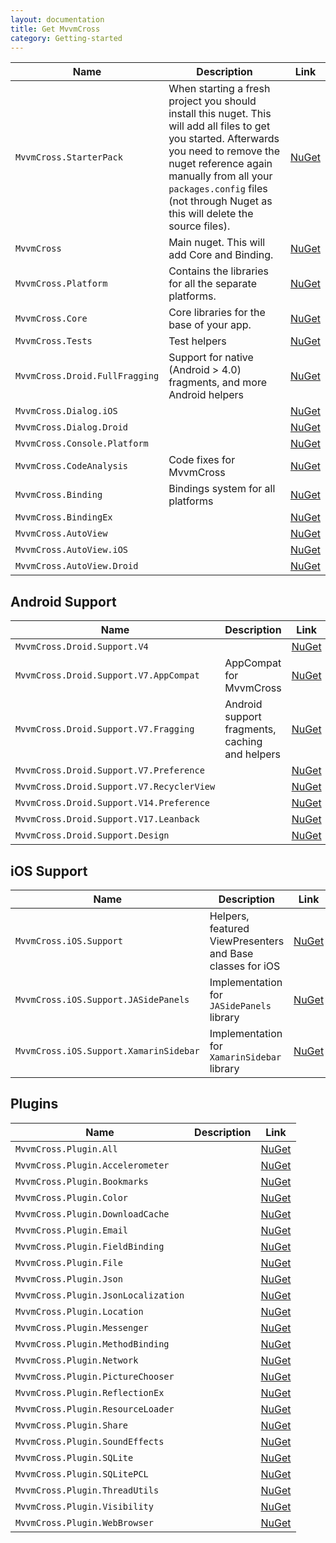 ```yaml
---
layout: documentation
title: Get MvvmCross
category: Getting-started
---
```


Name | Description | Link
---- | ----------- | ----
`MvvmCross.StarterPack`        | When starting a fresh project you should install this nuget. This will add all files to get you started. Afterwards you need to remove the nuget reference again manually from all your `packages.config` files (not through Nuget as this will delete the source files). | [NuGet](https://www.nuget.org/packages/MvvmCross.StarterPack/)
`MvvmCross`                    | Main nuget. This will add Core and Binding. | [NuGet](https://www.nuget.org/packages/MvvmCross/)
`MvvmCross.Platform`           | Contains the libraries for all the separate platforms. | [NuGet](https://www.nuget.org/packages/MvvmCross.Platform/)
`MvvmCross.Core`               | Core libraries for the base of your app. | [NuGet](https://www.nuget.org/packages/MvvmCross.Core/)
`MvvmCross.Tests`              | Test helpers | [NuGet](https://www.nuget.org/packages/MvvmCross.Tests/)
`MvvmCross.Droid.FullFragging` | Support for native (Android > 4.0) fragments, and more Android helpers | [NuGet](https://www.nuget.org/packages/MvvmCross.Droid.FullFragging/)
`MvvmCross.Dialog.iOS`         |  | [NuGet](https://www.nuget.org/packages/MvvmCross.Dialog.iOS/)
`MvvmCross.Dialog.Droid`       |  | [NuGet](https://www.nuget.org/packages/MvvmCross.StarterPack/)
`MvvmCross.Console.Platform`   |  | [NuGet](https://www.nuget.org/packages/MvvmCross.Console.Platform/)
`MvvmCross.CodeAnalysis`       | Code fixes for MvvmCross | [NuGet](https://www.nuget.org/packages/MvvmCross.CodeAnalysis/)
`MvvmCross.Binding`            | Bindings system for all platforms | [NuGet](https://www.nuget.org/packages/MvvmCross.Binding/)
`MvvmCross.BindingEx`          |  | [NuGet](https://www.nuget.org/packages/MvvmCross.BindingEx/)
`MvvmCross.AutoView`           |  | [NuGet](https://www.nuget.org/packages/MvvmCross.AutoView/)
`MvvmCross.AutoView.iOS`       |  | [NuGet](https://www.nuget.org/packages/MvvmCross.AutoView.iOS/)
`MvvmCross.AutoView.Droid`     |  | [NuGet](https://www.nuget.org/packages/MvvmCross.AutoView.Droid/)


## Android Support

Name | Description | Link
---- | ----------- | ----
`MvvmCross.Droid.Support.V4`              |  | [NuGet](https://www.nuget.org/packages/MvvmCross.Droid.Support.V4/)
`MvvmCross.Droid.Support.V7.AppCompat`    | AppCompat for MvvmCross | [NuGet](https://www.nuget.org/packages/MvvmCross.Droid.Support.V7.AppCompat/)
`MvvmCross.Droid.Support.V7.Fragging`     | Android support fragments, caching and helpers | [NuGet](https://www.nuget.org/packages/MvvmCross.Droid.Support.V7.Fragging/)
`MvvmCross.Droid.Support.V7.Preference`   |  | [NuGet](https://www.nuget.org/packages/MvvmCross.Droid.Support.V7.Preference/)
`MvvmCross.Droid.Support.V7.RecyclerView` |  | [NuGet](https://www.nuget.org/packages/MvvmCross.Droid.Support.V7.RecyclerView/)
`MvvmCross.Droid.Support.V14.Preference`  |  | [NuGet](https://www.nuget.org/packages/MvvmCross.Droid.Support.V14.Preference/)
`MvvmCross.Droid.Support.V17.Leanback`    |  | [NuGet](https://www.nuget.org/packages/MvvmCross.Droid.Support.V17.Leanback/)
`MvvmCross.Droid.Support.Design`          |  | [NuGet](https://www.nuget.org/packages/MvvmCross.Droid.Support.Design/)


## iOS Support

Name | Description | Link
---- | ----------- | ----
`MvvmCross.iOS.Support`                | Helpers, featured ViewPresenters and Base classes for iOS | [NuGet](https://www.nuget.org/packages/MvvmCross.iOS.Support/)
`MvvmCross.iOS.Support.JASidePanels`   | Implementation for `JASidePanels` library                 | [NuGet](https://www.nuget.org/packages/MvvmCross.iOS.Support.JASidePanels/)
`MvvmCross.iOS.Support.XamarinSidebar` | Implementation for `XamarinSidebar` library               | [NuGet](https://www.nuget.org/packages/MvvmCross.iOS.Support.XamarinSidebar/)


## Plugins

Name | Description | Link
---- | ----------- | ----
`MvvmCross.Plugin.All`              |  | [NuGet](https://www.nuget.org/packages/MvvmCross.Plugin.All/)
`MvvmCross.Plugin.Accelerometer`    |  | [NuGet](https://www.nuget.org/packages/MvvmCross.Plugin.Accelerometer/)
`MvvmCross.Plugin.Bookmarks`        |  | [NuGet](https://www.nuget.org/packages/MvvmCross.Plugin.Bookmarks/)
`MvvmCross.Plugin.Color`            |  | [NuGet](https://www.nuget.org/packages/MvvmCross.Plugin.Color/)
`MvvmCross.Plugin.DownloadCache`    |  | [NuGet](https://www.nuget.org/packages/MvvmCross.Plugin.DownloadCache/)
`MvvmCross.Plugin.Email`            |  | [NuGet](https://www.nuget.org/packages/MvvmCross.Plugin.Email/)
`MvvmCross.Plugin.FieldBinding`     |  | [NuGet](https://www.nuget.org/packages/MvvmCross.Plugin.FieldBinding/)
`MvvmCross.Plugin.File`             |  | [NuGet](https://www.nuget.org/packages/MvvmCross.Plugin.File/)
`MvvmCross.Plugin.Json`             |  | [NuGet](https://www.nuget.org/packages/MvvmCross.Plugin.Json/)
`MvvmCross.Plugin.JsonLocalization` |  | [NuGet](https://www.nuget.org/packages/MvvmCross.Plugin.JsonLocalization/)
`MvvmCross.Plugin.Location`         |  | [NuGet](https://www.nuget.org/packages/MvvmCross.Plugin.Location/)
`MvvmCross.Plugin.Messenger`        |  | [NuGet](https://www.nuget.org/packages/MvvmCross.Plugin.Messenger/)
`MvvmCross.Plugin.MethodBinding`    |  | [NuGet](https://www.nuget.org/packages/MvvmCross.Plugin.MethodBinding/)
`MvvmCross.Plugin.Network`          |  | [NuGet](https://www.nuget.org/packages/MvvmCross.Plugin.PhoneCall/)
`MvvmCross.Plugin.PictureChooser`   |  | [NuGet](https://www.nuget.org/packages/MvvmCross.Plugin.PictureChooser/)
`MvvmCross.Plugin.ReflectionEx`     |  | [NuGet](https://www.nuget.org/packages/MvvmCross.Plugin.ReflectionEx/)
`MvvmCross.Plugin.ResourceLoader`   |  | [NuGet](https://www.nuget.org/packages/MvvmCross.Plugin.ResourceLoader/)
`MvvmCross.Plugin.Share`            |  | [NuGet](https://www.nuget.org/packages/MvvmCross.Plugin.Share/)
`MvvmCross.Plugin.SoundEffects`     |  | [NuGet](https://www.nuget.org/packages/MvvmCross.Plugin.SoundEffects/)
`MvvmCross.Plugin.SQLite`           |  | [NuGet](https://www.nuget.org/packages/MvvmCross.Plugin.SQLite/)
`MvvmCross.Plugin.SQLitePCL`        |  | [NuGet](https://www.nuget.org/packages/MvvmCross.Plugin.SQLitePCL/)
`MvvmCross.Plugin.ThreadUtils`      |  | [NuGet](https://www.nuget.org/packages/MvvmCross.Plugin.ThreadUtils/)
`MvvmCross.Plugin.Visibility`       |  | [NuGet](https://www.nuget.org/packages/MvvmCross.Plugin.Visibility/)
`MvvmCross.Plugin.WebBrowser`       |  | [NuGet](https://www.nuget.org/packages/MvvmCross.Plugin.WebBrowser/)

